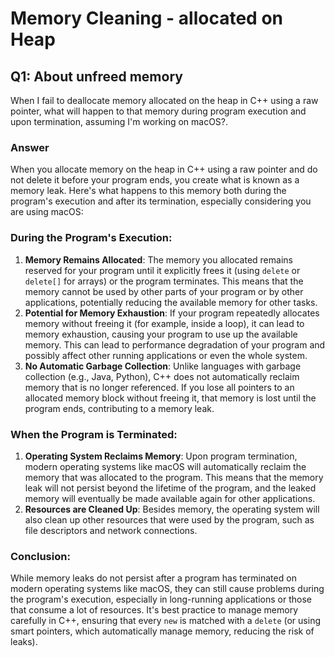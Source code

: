 # Memory Cleaning - allocated on Heap

## Q1: About unfreed memory

When I fail to deallocate memory allocated on the heap in C++ using a raw
pointer, what will happen to that memory during program execution and upon
termination, assuming I'm working on macOS?.

### Answer

When you allocate memory on the heap in C++ using a raw pointer and do not
delete it before your program ends, you create what is known as a memory leak.
Here's what happens to this memory both during the program's execution and after
its termination, especially considering you are using macOS:

### During the Program's Execution:

1. **Memory Remains Allocated**: The memory you allocated remains reserved for
   your program until it explicitly frees it (using `delete` or `delete[]` for
   arrays) or the program terminates. This means that the memory cannot be used
   by other parts of your program or by other applications, potentially reducing
   the available memory for other tasks.
2. **Potential for Memory Exhaustion**: If your program repeatedly allocates
   memory without freeing it (for example, inside a loop), it can lead to memory
   exhaustion, causing your program to use up the available memory. This can
   lead to performance degradation of your program and possibly affect other
   running applications or even the whole system.
3. **No Automatic Garbage Collection**: Unlike languages with garbage collection
   (e.g., Java, Python), C++ does not automatically reclaim memory that is no
   longer referenced. If you lose all pointers to an allocated memory block
   without freeing it, that memory is lost until the program ends, contributing
   to a memory leak.

### When the Program is Terminated:

1. **Operating System Reclaims Memory**: Upon program termination, modern
   operating systems like macOS will automatically reclaim the memory that was
   allocated to the program. This means that the memory leak will not persist
   beyond the lifetime of the program, and the leaked memory will eventually be
   made available again for other applications.
2. **Resources are Cleaned Up**: Besides memory, the operating system will also
   clean up other resources that were used by the program, such as file
   descriptors and network connections.

### Conclusion:

While memory leaks do not persist after a program has terminated on modern
operating systems like macOS, they can still cause problems during the program's
execution, especially in long-running applications or those that consume a lot
of resources. It's best practice to manage memory carefully in C++, ensuring
that every `new` is matched with a `delete` (or using smart pointers, which
automatically manage memory, reducing the risk of leaks).
